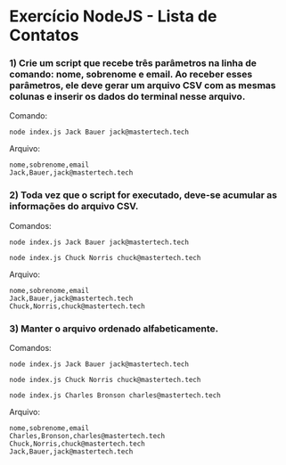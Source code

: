 # Exercício NodeJS - Lista de Contatos

### 1) Crie um script que recebe três parâmetros na linha de comando: nome, sobrenome e email. Ao receber esses parâmetros, ele deve gerar um arquivo CSV com as mesmas colunas e inserir os dados do terminal nesse arquivo.

Comando:

`node index.js Jack Bauer jack@mastertech.tech`

Arquivo:

```
nome,sobrenome,email
Jack,Bauer,jack@mastertech.tech
```

### 2) Toda vez que o script for executado, deve-se acumular as informações do arquivo CSV.

Comandos:

`node index.js Jack Bauer jack@mastertech.tech`

`node index.js Chuck Norris chuck@mastertech.tech`

Arquivo:

```
nome,sobrenome,email
Jack,Bauer,jack@mastertech.tech
Chuck,Norris,chuck@mastertech.tech
```

### 3) Manter o arquivo ordenado alfabeticamente.

Comandos:

`node index.js Jack Bauer jack@mastertech.tech`

`node index.js Chuck Norris chuck@mastertech.tech`

`node index.js Charles Bronson charles@mastertech.tech`

Arquivo:

```
nome,sobrenome,email
Charles,Bronson,charles@mastertech.tech
Chuck,Norris,chuck@mastertech.tech
Jack,Bauer,jack@mastertech.tech
```
